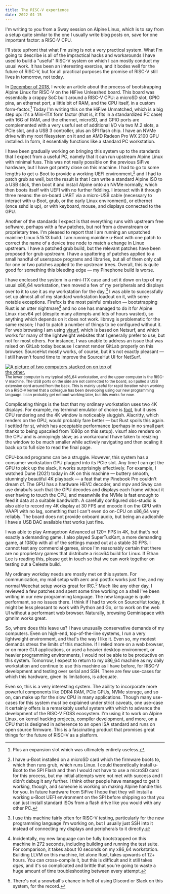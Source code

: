 ```yaml
---
title: The RISC-V experience
date: 2022-01-15
---
```


I'm writing to you from a Sway session on Alpine Linux, which is to say from a
setup quite similar to the one I usually write blog posts on, save for one
important factor: a RISC-V CPU.

I'll state upfront that what I'm using is not a very practical system. What I'm
going to describe is all of the impractical hacks and workarounds I have used to
build a "useful" RISC-V system on which I can mostly conduct my usual work. It
has been an interesting exercise, and it bodes well for the future of RISC-V,
but for all practical purposes the promise of RISC-V still lives in tomorrow,
not today.

In [December of 2018], I wrote an article about the process of bootstrapping
Alpine Linux for RISC-V on the HiFive Unleashed board. This board was
essentially a crappy SoC built around a RISC-V CPU: a microSD slot, GPIO pins,
an ethernet port, a little bit of RAM, and the CPU itself, in a custom
form-factor.[^expansion] Today I'm writing this on the HiFive Unmatched, which
is a big step up: it's a Mini-ITX form factor (that is, it fits in a
standardized PC case) with 16G of RAM, and the ethernet, microSD, and GPIO ports
are complemented with a very useful set of additional I/O via two M.2 slots, a
PCIe slot, and a USB 3 controller, plus an SPI flash chip. I have an NVMe drive
with my root filesystem on it and an AMD Radeon Pro WX 2100 GPU installed. In
form, it essentially functions like a standard PC workstation.

[^expansion]: Plus an expansion slot which was ultimately entirely useless.

[December of 2018]: https://drewdevault.com/2018/12/20/Porting-Alpine-Linux-to-RISC-V.html

I have been gradually working on bringing this system up to the standards that I
expect from a useful PC, namely that it can run upstream Alpine Linux with
minimal fuss. This was not really possible on the previous SiFive hardware, but
I have got pretty close on this machine. I had to go to some lengths to get
u-Boot to provide a working UEFI environment,[^uefi] and I had to patch grub as
well, but the result is that I can write a standard Alpine ISO to a USB stick,
then boot it and install Alpine onto an NVMe normally, which then boots itself
with UEFI with no further fiddling. I interact with it through three means: the
on-board UART via a micro-USB cable (necessary to interact with u-Boot, grub, or
the early Linux environment), or ethernet (once sshd is up), or with keyboard,
mouse, and displays connected to the GPU.

[^uefi]: I have u-Boot installed on a microSD card which the firmware boots to,
  which then runs grub, which runs Linux. I could theoretically install u-Boot
  to the SPI Flash and then I would not have to use a microSD card for this
  process, but my initial attempts were not met with success and I didn't debug
  it any further. I think other people have managed to get it working, though,
  and someone is working on making Alpine handle this for you. In future
  hardware from SiFive I hope that they will install a working u-Boot UEFI
  environment on the SPI before shipping so that you can just install standard
  ISOs from a flash drive like you would with any other PC.

Another of the standards I expect is that everything runs with upstream free
software, perhaps with a few patches, but not from a downstream or proprietary
tree. I'm pleased to report that I am running an unpatched mainline Linux
5.15.13 build. I am running mainline u-Boot with one patch to correct the name
of a device tree node to match a change in Linux upstream. I have a patched grub
build, but the relevant patches have been proposed for grub upstream. I have a
spattering of patches applied to a small handful of userspace programs and
libraries, but all of them only call for one or two patches applied to the
upstream trees. Overall, this is quite good for something this bleeding edge
&mdash; my Pinephone build is worse.

I have enclosed the system in a mini-ITX case and set it down on top of my usual
x86_64 workstation, then moved a few of my peripherals and displays over to it
to use it as my workstation for the day.[^workstation] I was able to
successfully set up almost all of my standard workstation loadout on it, with
some notable exceptions. Firefox is the most painful omission &mdash;
bootstrapping Rust is an utter nightmare[^bootstrap] and no one has managed to
do it for Alpine Linux riscv64 yet (despite many attempts and lots of hours
wasted), so anything which depends on it does not work. librsvg is problematic
for the same reason; I had to patch a number of things to be configured without
it. For web browsing I am using [visurf], which is based on Netsurf, and which
works for many of the lightweight websites that I generally prefer to use, but
not for most others.  For instance, I was unable to address an issue that was
raised on GitLab today because I cannot render GitLab properly on this browser.
SourceHut mostly works, of course, but it's not exactly pleasant &mdash; I still
haven't found time to improve the SourceHut UI for NetSurf.

<a href="https://redacted.moe/f/6ad3d811.jpg">
  <img src="https://redacted.moe/f/6ad3d811.jpg" alt="A picture of two computers stacked on on top of the other." style="max-width: 70%" />
</a>

<div class="text-center"><small>The lower computer is my typical x86_64
workstation, and the upper computer is the RISC-V machine. The USB ports on the
side are not connected to the board, so I pulled a USB extension cord around
from the back. This is mainly useful for rapid iteration when working on a
RISC-V kernel that a colleague has been developing using our new programming
language. I can probably get netboot working later, but this works for
now.</small></div>

[^workstation]: I use this machine fairly often for RISC-V testing, particularly
  for the new programming language I'm working on, but I usually just SSH into
  it instead of connecting my displays and peripherals to it directly.
[^bootstrap]: Incidentally, my new language can be fully bootstrapped on this
  machine in 272 seconds, including building and running the test suite. For
  comparison, it takes about 10 seconds on my x86_64 workstation. Building LLVM
  on this machine, let alone Rust, takes upwards of 12+ hours. You can
  cross-compile it, but this is difficult and it still takes *ages*, and it's so
  complicated and brittle that you're going to waste a huge amount of time
  troubleshooting between every attempt.

[visurf]: https://sr.ht/~sircmpwn/visurf

Complicating things is the fact that my ordinary workstation uses two 4K
displays. For example, my terminal emulator of choice is [foot], but it uses CPU
rendering and the 4K window is noticeably sluggish. Alacritty, which renders on
the GPU, would probably fare better &mdash; but Rust spoils this again. I
settled for [st], which has acceptable performance (perhaps in no small part
thanks to being upscaled from 1080p on this setup). visurf also renders on the
CPU and is annoyingly slow; as a workaround I have taken to resizing the window
to be much smaller while actively navigating and then scaling it back up to full
size to read the final page.

[foot]: https://codeberg.org/dnkl/foot
[st]: https://st.suckless.org/

CPU-bound programs can be a struggle. However, this system has a consumer
workstation GPU plugged into its PCIe slot. Any time I can get the GPU to pick
up the slack, it works surprisingly effectively. For example, I watched Dune
(2021) today in 4K on this machine &mdash; buttery smooth, stunningly beautiful
4K playback &mdash; a feat that my Pinebook Pro couldn't dream of. The GPU has a
hardware HEVC decoder, and mpv and Sway can use dmabufs such that the GPU
decodes and displays each frame without it ever having to touch the CPU, and
meanwhile the NVMe is fast enough to feed it data at a suitable bandwidth. A
carefully configured obs-studio is also able to record my 4K display at 30 FPS
and encode it on the GPU with VAAPI with no lag, something that I can't even do
on-CPU on x86_64 very reliably. The board does not provide onboard audio, but
being an audiophile I have a USB DAC available that works just fine.

I was able to play Armagetron Advanced at 120+ FPS in 4K, but that's not exactly
a demanding game. I also played SuperTuxKart, a more demanding game, at 1080p
with all of the settings maxed out at a stable 30 FPS. I cannot test any
commercial games, since I'm reasonably certain that there are no proprietary
games that distribute a riscv64 build for Linux. If Ethan Lee is reading this,
please get in touch so that we can work together on testing out a Celeste build.

My ordinary workday needs are mostly met on this system. For communication, my
mail setup with aerc and postfix works just fine, and my normal Weechat setup
works great for IRC.[^discord] Much like any other day, I reviewed a few patches
and spent some time working on a shell I've been writing in our new programming
language. The new language is quite performant, so no issues there. I think if I
had to work on SourceHut today, it might be less pleasant to work with Python
and Go, or to work on the web UI without a performant web browser. Naturally,
browsing Geminispace with gmnlm works great.

[^discord]: There's not a snowball's chance in hell of using Discord or Slack on this system, for the record.

So, where does this leave us? I have unusually conservative demands of my
computers. Even on high-end, top-of-the-line systems, I run a very lightweight
environment, and that's the way I like it. Even so, my modest demands stress the
limits of this machine. If I relied more on a web browser, or on more GUI
applications, or used a heavier desktop environment, or heavier programming
environments, I would not be able to be productive on this system. Tomorrow, I
expect to return to my x86_64 machine as my daily workstation and continue to
use this machine as I have before, for RISC-V development and testing over
serial and SSH. There are few use-cases for which this hardware, given its
limitations, is adequate.

Even so, this is a very interesting system. The ability to incorporate more
powerful components like DDR4 RAM, PCIe GPUs, NVMe storage, and so on, can make
up for the slow CPU in many applications. Though many use-cases for this system
must be explained under strict caveats, one use-case it certainly offers is a
remarkably useful system with which to advance the development of the RISC-V
FOSS ecosystem. I'm using it to work on Alpine Linux, on kernel hacking
projects, compiler development, and more, on a CPU that is designed in adherence
to an open ISA standard and runs on open source firmware. This is a fascinating
product that promises great things for the future of RISC-V as a platform.
